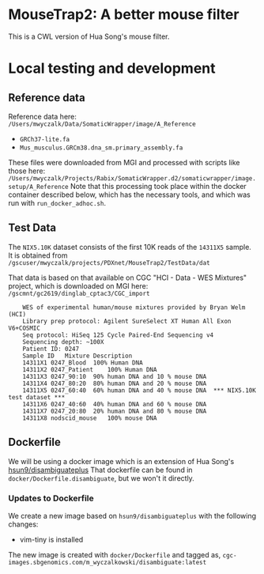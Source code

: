 # MouseTrap2: A better mouse filter

This is a CWL version of Hua Song's mouse filter.

# Local testing and development

## Reference data

Reference data here: `/Users/mwyczalk/Data/SomaticWrapper/image/A_Reference`
* `GRCh37-lite.fa`
* `Mus_musculus.GRCm38.dna_sm.primary_assembly.fa`

These files were downloaded from MGI and processed with scripts like those here: 
`/Users/mwyczalk/Projects/Rabix/SomaticWrapper.d2/somaticwrapper/image.setup/A_Reference`
Note that this processing took place within the docker container described below, which 
has the necessary tools, and which was run with `run_docker_adhoc.sh`.

## Test Data

The `NIX5.10K` dataset consists of the first 10K reads of the `14311X5` sample.  It is obtained from
`/gscuser/mwyczalk/projects/PDXnet/MouseTrap2/TestData/dat`

That data is based on that available on CGC "HCI - Data - WES Mixtures" project,
which is downloaded on MGI here: `/gscmnt/gc2619/dinglab_cptac3/CGC_import`

```
    WES of experimental human/mouse mixtures provided by Bryan Welm (HCI)
    Library prep protocol: Agilent SureSelect XT Human All Exon V6+COSMIC
    Seq protocol: HiSeq 125 Cycle Paired-End Sequencing v4
    Sequencing depth: ~100X
    Patient ID: 0247
    Sample ID   Mixture Description
    14311X1 0247_Blood  100% Human DNA
    14311X2 0247_Patient    100% Human DNA
    14311X3 0247_90:10  90% human DNA and 10 % mouse DNA
    14311X4 0247_80:20  80% human DNA and 20 % mouse DNA
    14311X5 0247_60:40  60% human DNA and 40 % mouse DNA  *** NIX5.10K test dataset ***
    14311X6 0247_40:60  40% human DNA and 60 % mouse DNA
    14311X7 0247_20:80  20% human DNA and 80 % mouse DNA
    14311X8 nodscid_mouse   100% mouse DNA
```

## Dockerfile

We will be using a docker image which is an extension of Hua Song's [hsun9/disambiguateplus]
That dockerfile can be found in `docker/Dockerfile.disambiguate`, but we won't it directly.

[hsun9/disambiguateplus]: https://github.com/ding-lab/dockers/blob/master/samtools_bwa_picard_disambiguate/Dockerfile

### Updates to Dockerfile

We create a new image based on `hsun9/disambiguateplus` with the following changes:

* vim-tiny is installed

The new image is created with `docker/Dockerfile` and tagged as, `cgc-images.sbgenomics.com/m_wyczalkowski/disambiguate:latest`


